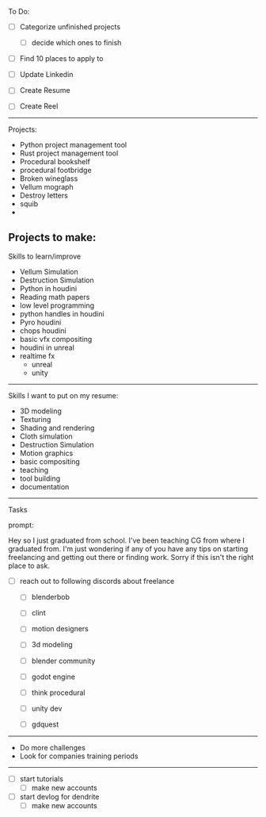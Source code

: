To Do:

- [ ] Categorize unfinished projects
	- [ ] decide which ones to finish
- [ ] Find 10 places to apply to
- [ ] Update Linkedin
- [ ] Create Resume
- [ ] Create Reel


---

Projects:

- Python project management tool
- Rust project management tool
- Procedural bookshelf
- procedural footbridge
- Broken wineglass
- Vellum mograph
- Destroy letters
- squib
- 

Projects to make:
- 

Skills to learn/improve
- Vellum Simulation
- Destruction Simulation
- Python in houdini
- Reading math papers
- low level programming
- python handles in houdini
- Pyro houdini
- chops houdini
- basic vfx compositing
- houdini in unreal
- realtime fx
	- unreal
	- unity



---
Skills I want to put on my resume:
- 3D modeling
- Texturing
- Shading and rendering
- Cloth simulation
- Destruction Simulation
- Motion graphics
- basic compositing
- teaching
- tool building
- documentation


---

Tasks

prompt:

Hey so I just graduated from school. I've been teaching CG from where I graduated from. I'm just wondering if any of you have any tips on starting freelancing and getting out there or finding work. Sorry if this isn't the right place to ask.


- [ ] reach out to following discords about freelance
	- [ ] blenderbob
	- [ ] clint
	- [ ] motion designers
	- [ ] 3d modeling
	- [ ] blender community
	- [ ] godot engine
	- [ ] think procedural
	- [ ] unity dev
	- [ ] gdquest


---

- Do more challenges
- Look for companies training periods


---

- [ ] start tutorials
	- [ ] make new accounts
- [ ] start devlog for dendrite
	- [ ] make new accounts